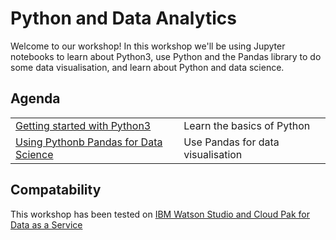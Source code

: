 # Python and Data Analytics

Welcome to our workshop! In this workshop we'll be using Jupyter notebooks to learn about Python3, use Python and the Pandas library to do some data visualisation, and learn about Python and data science.

## Agenda

|   |   |
| - | - |
| [Getting started with Python3](python3/README.md) | Learn the basics of Python |
| [Using Pythonb Pandas for Data Science](python-pandas/README.md) | Use Pandas for data visualisation |

## Compatability

This workshop has been tested on [IBM Watson Studio and Cloud Pak for Data as a Service](dataplatform.cloud.ibm.com)
